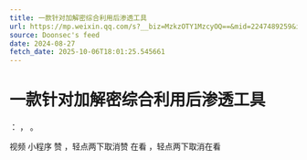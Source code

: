 ```yaml
---
title: 一款针对加解密综合利用后渗透工具
url: https://mp.weixin.qq.com/s?__biz=MzkzOTY1MzcyOQ==&mid=2247489259&idx=1&sn=f649ad79398a2bd3527d7655ef1df12b
source: Doonsec's feed
date: 2024-08-27
fetch_date: 2025-10-06T18:01:25.545661
---
```


# 一款针对加解密综合利用后渗透工具

：
，
。

视频
小程序
赞
，轻点两下取消赞
在看
，轻点两下取消在看